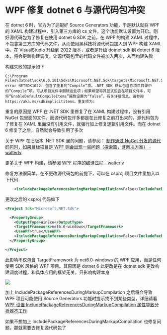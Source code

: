 # WPF 修复 dotnet 6 与源代码包冲突

在 dotnet 6 时，官方为了适配好 Source Generators 功能，于是默认就将 WPF 的 XAML 构建过程中，引入第三方库的 cs 文件，这个功能默认设置为开启。刚好源代码包为了修复在使用 dotnet 6 SDK 之前，在 WPF 的构建 XAML 过程中，不包含第三方库的代码文件，从而使用黑科技将源代码包加入到 WPF 构建 XAML 中。在 VisualStudio 升级到 2022 版本，或者是升级 dotnet sdk 到 dotnet 6 版本，将会更新构建调度，让源代码包里的代码文件被加入两次，从而构建失败

<!--more-->
<!-- CreateTime:2021/12/29 15:23:10 -->

<!-- 发布 -->

构建失败的提示如下

```
C:\Program Files\dotnet\sdk\6.0.101\Sdks\Microsoft.NET.Sdk\targets\Microsoft.NET.Sdk.DefaultItems.Shared.targets(190,5): error NETSDK1022: 包含了重复的“Compile”项。.NET SDK 默认包含你项目目录中的“Compile”项。可从项目文件中删除这些项；如果希望将其显式包含在项目文件中，可将“EnableDefaultCompileItems”属性设置为“false”。有关详细信息，请参阅 https://aka.ms/sdkimplicititems。重复项为: 
```

重复的原因是 WPF 在 .NET SDK 里修复了在 XAML 构建过程中，没有引用 NuGet 包里面的文件。而源代码包许多都是在此修复之前打出来的，源代码包为了修复在 XAML 里面没有引用文件，就强行加上修复逻辑引用文件。而在 dotnet 6 修复了之后，自然就会导致引用了多次

关于 WPF 在旧版本 .NET SDK 里的问题，请参阅： [制作通过 NuGet 分发的源代码包时，如果目标项目是 WPF 则会出现一些问题（探索篇，含解决方案） - walterlv](https://blog.walterlv.com/post/issues-of-nuget-package-import-for-wpf-projects.html )

更多关于 WPF 构建，请参阅 [WPF 程序的编译过程 - walterlv](https://blog.walterlv.com/post/how-wpf-assemblies-are-compiled )

修复方法很简单，在不更改源代码包的前提下，可以在 csproj 项目文件里加入以下代码

```xml
    <IncludePackageReferencesDuringMarkupCompilation>False</IncludePackageReferencesDuringMarkupCompilation>
```

更改之后的 csproj 代码如下

```xml
<Project Sdk="Microsoft.NET.Sdk">

  <PropertyGroup>
    <OutputType>WinExe</OutputType>
    <TargetFramework>net6.0-windows</TargetFramework>
    <UseWPF>true</UseWPF>
    <IncludePackageReferencesDuringMarkupCompilation>False</IncludePackageReferencesDuringMarkupCompilation>
  </PropertyGroup>

</Project>
```

此影响不仅包含 TargetFramework 为 net6.0-windows 的 WPF 应用，而是任何使用 SDK 风格的 WPF 项目。其原因是 dotnet 6 此更改是在 dotnet sdk 更改构建调度过程，和具体应用的框架无关，只影响构建本身

<!-- ![](image/WPF 修复 dotnet 6 与源代码包冲突/WPF 修复 dotnet 6 与源代码包冲突0.png) -->

![](http://image.acmx.xyz/lindexi%2F202112291523193526.jpg)

加上 IncludePackageReferencesDuringMarkupCompilation 之后将会导致 WPF 项目可能使用 Source Generators 功能时提示找不到某些类型，详细请看 [WPF 设置 IncludePackageReferencesDuringMarkupCompilation 属性导致分析器不工作](https://blog.lindexi.com/post/WPF-%E8%AE%BE%E7%BD%AE-IncludePackageReferencesDuringMarkupCompilation-%E5%B1%9E%E6%80%A7%E5%AF%BC%E8%87%B4%E5%88%86%E6%9E%90%E5%99%A8%E4%B8%8D%E5%B7%A5%E4%BD%9C.html )

如果不想加上 IncludePackageReferencesDuringMarkupCompilation 也修复问题，那就需要去修复源代码包了
